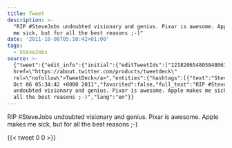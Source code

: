 ```yaml
---
title: Tweet
description: >-
  "RIP #SteveJobs undoubted visionary and genius. Pixar is awesome. Apple makes
  me sick, but for all the best reasons ;-)"
date: '2011-10-06T05:10:42+01:00'
tags:
  - SteveJobs
source: >-
  {"tweet":{"edit_info":{"initial":{"editTweetIds":["121820654805848067"],"editableUntil":"2011-10-06T06:34:42.081Z","editsRemaining":"5","isEditEligible":true}},"retweeted":false,"source":"<a
  href=\"https://about.twitter.com/products/tweetdeck\"
  rel=\"nofollow\">TweetDeck</a>","entities":{"hashtags":[{"text":"SteveJobs","indices":["4","14"]}],"symbols":[],"user_mentions":[],"urls":[]},"display_text_range":["0","118"],"favorite_count":"0","id_str":"121820654805848067","truncated":false,"retweet_count":"0","id":"121820654805848067","created_at":"Thu
  Oct 06 05:34:42 +0000 2011","favorited":false,"full_text":"RIP #SteveJobs
  undoubted visionary and genius. Pixar is awesome. Apple makes me sick, but for
  all the best reasons ;-)","lang":"en"}}
---
```

RIP #SteveJobs undoubted visionary and genius. Pixar is awesome. Apple makes me sick, but for all the best reasons ;-)
    
{{< tweet 0 0 >}}
    
